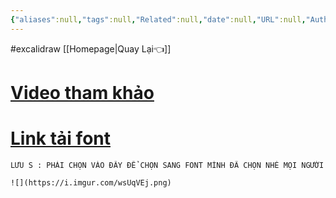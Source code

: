 ```yaml
---
{"aliases":null,"tags":null,"Related":null,"date":null,"URL":null,"Author":null,"dg-publish":true,"image":null,"permalink":"/hoi-dap/loi-font-khi-dung-excalidraw/","dgPassFrontmatter":true,"noteIcon":"2","created":"2024-02-29T09:59:14.938+07:00","updated":"2024-01-12T09:05:09.000+07:00"}
---
```


#excalidraw 
 [[Homepage\|Quay Lại👈]]

# [Video tham khảo](https://www.youtube.com/watch?v=eKFmrSQhFA4)

# [Link tải font](https://fonts.google.com/?subset=vietnamese&fbclid=IwAR1CyYRfHar8Lk-ToPjo793lO-4Wg1Qph1TBjxrZm27OVr0ezwu7w-nFYx4)

```ad-note
LƯU S : PHẢI CHỌN VÀO ĐÂY ĐỂ CHỌN SANG FONT MÌNH ĐÃ CHỌN NHÉ MỌI NGƯỜI

![](https://i.imgur.com/wsUqVEj.png)

```
